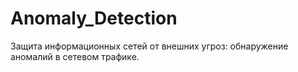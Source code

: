 # Anomaly_Detection
Защита информационных сетей от внешних угроз: обнаружение аномалий в сетевом трафике.
